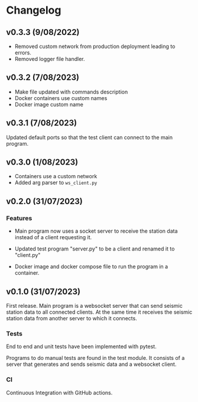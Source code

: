 # Changelog

## v0.3.3 (9/08/2022)
- Removed custom network from production deployment leading to errors.
- Removed logger file handler.

## v0.3.2 (7/08/2023)
- Make file updated with commands description
- Docker containers use custom names
- Docker image custom name

## v0.3.1 (7/08/2023)
Updated default ports so that the test client can connect to the main program.

## v0.3.0 (1/08/2023)

- Containers use a custom network
- Added arg parser to `ws_client.py` 

## v0.2.0 (31/07/2023)

### Features

- Main program now uses a socket server to receive the station data instead
of a client requesting it. 

- Updated test program "server.py" to be a client and renamed it to "client.py"
- Docker image and docker compose file to run the program in a container.


## v0.1.0 (31/07/2023)

First release. Main program is a websocket server that can
send seismic station data to all connected clients. At the same
time it receives the seismic station data from another server to which
it connects.

### Tests

End to end and unit tests have been implemented with pytest.

Programs to do manual tests are found in the test module. It consists of
a server that generates and sends seismic data and a websocket client.

### CI

Continuous Integration with GitHub actions.